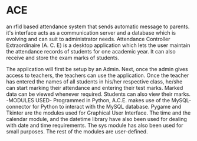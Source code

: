# ACE
an rfid based attendance system that sends automatic message to parents. it's interface acts as a communication server and a database which is evolving and can suit to administrator needs.
Attendance Controller Extraordinaire (A. C. E) is a desktop application which lets the user maintain the attendance records of students for one academic year. It can also receive and store the exam marks of students.

The application will first be setup by an Admin. Next, once the admin gives access to teachers, the teachers can use the application. Once the teacher has entered the names of all students in his/her respective class, he/she can start marking their attendance and entering their test marks. Marked data can be viewed whenever required.
Students can also view their marks.
-MODULES USED-
Programmed in Python, A.C.E. makes use of the MySQL-connector for Python to interact with the MySQL database. Pygame and Tkinter are the modules used for Graphical User Interface. The time and the calendar module, and the datetime library have also been used for dealing with date and time requirements. The sys module has also been used for small purposes. The rest of the modules are user-defined.
